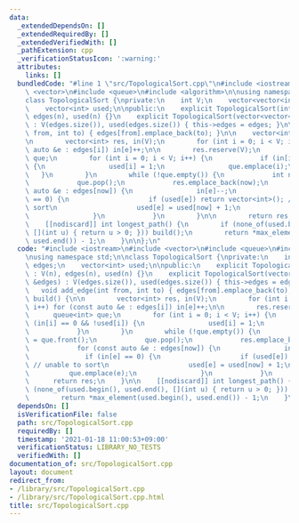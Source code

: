 ```yaml
---
data:
  _extendedDependsOn: []
  _extendedRequiredBy: []
  _extendedVerifiedWith: []
  _pathExtension: cpp
  _verificationStatusIcon: ':warning:'
  attributes:
    links: []
  bundledCode: "#line 1 \"src/TopologicalSort.cpp\"\n#include <iostream>\n#include\
    \ <vector>\n#include <queue>\n#include <algorithm>\n\nusing namespace std;\n\n\
    class TopologicalSort {\nprivate:\n    int V;\n    vector<vector<int>> edges;\n\
    \    vector<int> used;\n\npublic:\n    explicit TopologicalSort(int n) : V(n),\
    \ edges(n), used(n) {}\n    explicit TopologicalSort(vector<vector<int>> &edges)\
    \ : V(edges.size()), used(edges.size()) { this->edges = edges; }\n\n    void add_edge(int\
    \ from, int to) { edges[from].emplace_back(to); }\n\n    vector<int> build() {\n\
    \n        vector<int> res, in(V);\n        for (int i = 0; i < V; i++) for (const\
    \ auto &e : edges[i]) in[e]++;\n\n        res.reserve(V);\n        queue<int>\
    \ que;\n        for (int i = 0; i < V; i++) {\n            if (in[i] == 0 && !used[i])\
    \ {\n                used[i] = 1;\n                que.emplace(i);\n         \
    \   }\n        }\n        while (!que.empty()) {\n            int now = que.front();\n\
    \            que.pop();\n            res.emplace_back(now);\n            for (const\
    \ auto &e : edges[now]) {\n                in[e]--;\n                if (in[e]\
    \ == 0) {\n                    if (used[e]) return vector<int>(); // unable to\
    \ sort\n                    used[e] = used[now] + 1;\n                    que.emplace(e);\n\
    \                }\n            }\n        }\n\n        return res;\n    }\n\n\
    \    [[nodiscard]] int longest_path() {\n        if (none_of(used.begin(), used.end(),\
    \ [](int u) { return u > 0; })) build();\n        return *max_element(used.begin(),\
    \ used.end()) - 1;\n    }\n\n};\n"
  code: "#include <iostream>\n#include <vector>\n#include <queue>\n#include <algorithm>\n\
    \nusing namespace std;\n\nclass TopologicalSort {\nprivate:\n    int V;\n    vector<vector<int>>\
    \ edges;\n    vector<int> used;\n\npublic:\n    explicit TopologicalSort(int n)\
    \ : V(n), edges(n), used(n) {}\n    explicit TopologicalSort(vector<vector<int>>\
    \ &edges) : V(edges.size()), used(edges.size()) { this->edges = edges; }\n\n \
    \   void add_edge(int from, int to) { edges[from].emplace_back(to); }\n\n    vector<int>\
    \ build() {\n\n        vector<int> res, in(V);\n        for (int i = 0; i < V;\
    \ i++) for (const auto &e : edges[i]) in[e]++;\n\n        res.reserve(V);\n  \
    \      queue<int> que;\n        for (int i = 0; i < V; i++) {\n            if\
    \ (in[i] == 0 && !used[i]) {\n                used[i] = 1;\n                que.emplace(i);\n\
    \            }\n        }\n        while (!que.empty()) {\n            int now\
    \ = que.front();\n            que.pop();\n            res.emplace_back(now);\n\
    \            for (const auto &e : edges[now]) {\n                in[e]--;\n  \
    \              if (in[e] == 0) {\n                    if (used[e]) return vector<int>();\
    \ // unable to sort\n                    used[e] = used[now] + 1;\n          \
    \          que.emplace(e);\n                }\n            }\n        }\n\n  \
    \      return res;\n    }\n\n    [[nodiscard]] int longest_path() {\n        if\
    \ (none_of(used.begin(), used.end(), [](int u) { return u > 0; })) build();\n\
    \        return *max_element(used.begin(), used.end()) - 1;\n    }\n\n};\n"
  dependsOn: []
  isVerificationFile: false
  path: src/TopologicalSort.cpp
  requiredBy: []
  timestamp: '2021-01-18 11:00:53+09:00'
  verificationStatus: LIBRARY_NO_TESTS
  verifiedWith: []
documentation_of: src/TopologicalSort.cpp
layout: document
redirect_from:
- /library/src/TopologicalSort.cpp
- /library/src/TopologicalSort.cpp.html
title: src/TopologicalSort.cpp
---
```

